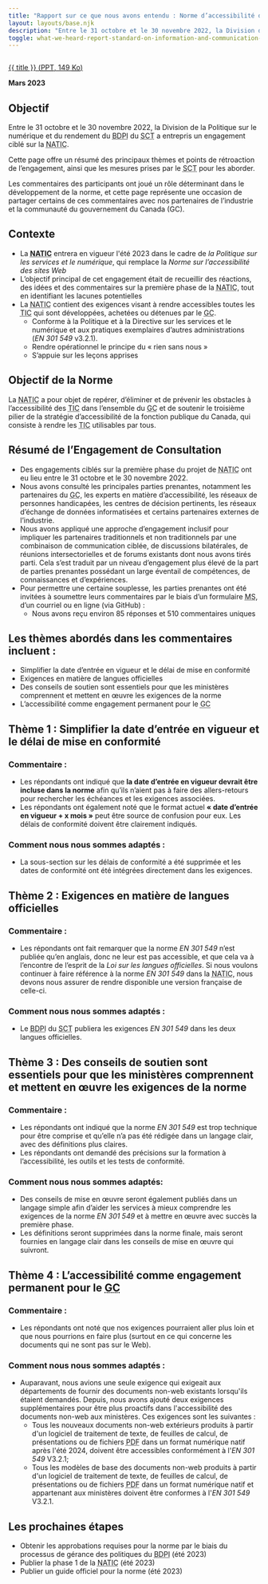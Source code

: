 ```yaml
---
title: "Rapport sur ce que nous avons entendu : Norme d’accessibilité des technologies de l’information et des communications (<abbr>NATIC</abbr>)"
layout: layouts/base.njk
description: "Entre le 31 octobre et le 30 novembre 2022, la Division de la politique numérique et de la performance du Secrétariat du Conseil du Trésor du Canada - Bureau du dirigeant principal de l'information (<abbr>SCT-BDPI</abbr>) a entrepris un engagement ciblé sur la <em>Norme d'accessibilité des technologies de l'information et de la communication (<abbr>TIC</abbr>)</em>. Cette page détaille les principaux thèmes qui ont émergé et les prochaines étapes à suivre en ce qui concerne la norme."
toggle: what-we-heard-report-standard-on-information-and-communication-technology-accessibility-sicta
---
```


<div class="row">

  <div class="col-md-4 col-md-push-8 mrgn-tp-lg">
    <a class="gc-dwnld-lnk" href="/docs/sitka-wwhr-fr.pptx">
      <div class="well gc-dwnld">
        <div class="row">
          <div class="col-xs-4">
            <p><img class="img-responsive thumbnail gc-dwnld-img" src="/img/doc.png" alt=""></p>
          </div>
          <div class="col-xs-8">
            <p class="gc-dwnld-txt">
              <span>{{ title }}</span>
              <span class="gc-dwnld-info">(<abbr lang="en" title="PowerPoint Presentations">PPT</abbr>, 149 <abbr title="KiloByte">Ko</abbr>)</span>
            </p>
          </div>
        </div>
      </div>
    </a>
  </div>

<div class="col-md-8 col-md-pull-4">

**Mars 2023**

## Objectif

Entre le 31 octobre et le 30 novembre 2022, la Division de la Politique sur le numérique et du rendement du <abbr title="Bureau du dirigeant principal de l'information">BDPI</abbr> du <abbr title="Secrétariat du Conseil du Trésor du Canada">SCT</abbr> a entrepris un engagement ciblé sur la <abbr title="Norme d’accessibilité des technologies de l’information et des communications">NATIC</abbr>.

Cette page offre un résumé des principaux thèmes et points de rétroaction de l’engagement, ainsi que les mesures prises par le <abbr title="Secrétariat du Conseil du Trésor du Canada">SCT</abbr> pour les aborder.

Les commentaires des participants ont joué un rôle déterminant dans le développement de la norme, et cette page représente une occasion de partager certains de ces commentaires avec nos partenaires de l’industrie et la communauté du gouvernement du Canada (<abbr>GC</abbr>).

</div>

</div>

## Contexte

- La **<abbr title="Norme d’accessibilité des technologies de l’information et des communications">NATIC</abbr>** entrera en vigueur l'été 2023 dans le cadre de *la Politique sur les services et le numérique*, qui remplace la *Norme sur l’accessibilité des sites Web*
- L’objectif principal de cet engagement était de recueillir des réactions, des idées et des commentaires sur la première phase de la <abbr title="Norme d’accessibilité des technologies de l’information et des communications">NATIC</abbr>, tout en identifiant les lacunes potentielles
- La <abbr title="Norme d’accessibilité des technologies de l’information et des communications">NATIC</abbr> contient des exigences visant à rendre accessibles toutes les <abbr title="technologies de l’information et des communications">TIC</abbr> qui sont développées, achetées ou détenues par le <abbr title="gouvernement du Canada">GC</abbr>.  
  - Conforme à la Politique et à la Directive sur les services et le numérique et aux pratiques exemplaires d’autres administrations (*EN 301 549* v3.2.1).
  - Rendre opérationnel le principe du « rien sans nous »
  - S’appuie sur les leçons apprises

## Objectif de la Norme

La <abbr title="Norme d’accessibilité des technologies de l’information et des communications">NATIC</abbr> a pour objet de repérer, d’éliminer et de prévenir les obstacles à l’accessibilité des <abbr title="technologies de l’information et des communications">TIC</abbr> dans l’ensemble du <abbr title="gouvernement du Canada">GC</abbr> et de soutenir le troisième pilier de la stratégie d’accessibilité de la fonction publique du Canada, qui consiste à rendre les <abbr title="technologies de l’information et des communications">TIC</abbr> utilisables par tous.

## Résumé de l’Engagement de Consultation

- Des engagements ciblés sur la première phase du projet de <abbr title="Norme d’accessibilité des technologies de l’information et des communications">NATIC</abbr> ont eu lieu entre le 31 octobre et le 30 novembre 2022.
- Nous avons consulté les principales parties prenantes, notamment les partenaires du <abbr title="gouvernement du Canada">GC</abbr>, les experts en matière d’accessibilité, les réseaux de personnes handicapées, les centres de décision pertinents, les réseaux d’échange de données informatisées et certains partenaires externes de l’industrie.
- Nous avons appliqué une approche d’engagement inclusif pour impliquer les partenaires traditionnels et non traditionnels par une combinaison de communication ciblée, de discussions bilatérales, de réunions intersectorielles et de forums existants dont nous avons tirés parti. Cela s’est traduit par un niveau d’engagement plus élevé de la part de parties prenantes possédant un large éventail de compétences, de connaissances et d’expériences.
- Pour permettre une certaine souplesse, les parties prenantes ont été invitées à soumettre leurs commentaires par le biais d’un formulaire <abbr title="Microsoft">MS</abbr>, d’un courriel ou en ligne (via GitHub) :
  - Nous avons reçu environ 85 réponses et 510 commentaires uniques

## Les thèmes abordés dans les commentaires incluent :

- Simplifier la date d’entrée en vigueur et le délai de mise en conformité
- Exigences en matière de langues officielles
- Des conseils de soutien sont essentiels pour que les ministères comprennent et mettent en œuvre les exigences de la norme
- L’accessibilité comme engagement permanent pour le <abbr title="gouvernement du Canada">GC</abbr>

## Thème 1 : Simplifier la date d’entrée en vigueur et le délai de mise en conformité

### Commentaire :

- Les répondants ont indiqué que **la date d’entrée en vigueur devrait être incluse dans la norme** afin qu’ils n’aient pas à faire des allers-retours pour rechercher les échéances et les exigences associées.
- Les répondants ont également noté que le format actuel **« date d’entrée en vigueur + x mois »** peut être source de confusion pour eux. Les délais de conformité doivent être clairement indiqués.

### Comment nous nous sommes adaptés :

- La sous-section sur les délais de conformité a été supprimée et les dates de conformité ont été intégrées directement dans les exigences.

## Thème 2 : Exigences en matière de langues officielles

### Commentaire :

- Les répondants ont fait remarquer que la norme *EN 301 549* n’est publiée qu’en anglais, donc ne leur est pas accessible, et que cela va à l’encontre de l’esprit de la *Loi sur les langues officielles*. Si nous voulons continuer à faire référence à la norme *EN 301 549* dans la <abbr title="Norme d’accessibilité des technologies de l’information et des communications">NATIC</abbr>, nous devons nous assurer de rendre disponible une version française de celle-ci.

### Comment nous nous sommes adaptés :

- Le <abbr title="Bureau du dirigeant principal de l'information">BDPI</abbr> du <abbr title="Secrétariat du Conseil du Trésor du Canada">SCT</abbr> publiera les exigences *EN 301 549* dans les deux langues officielles.

## Thème 3 : Des conseils de soutien sont essentiels pour que les ministères comprennent et mettent en œuvre les exigences de la norme

### Commentaire :

- Les répondants ont indiqué que la norme *EN 301 549* est trop technique pour être comprise et qu’elle n’a pas été rédigée dans un langage clair, avec des définitions plus claires.
- Les répondants ont demandé des précisions sur la formation à l’accessibilité, les outils et les tests de conformité.
 
### Comment nous nous sommes adaptés:

- Des conseils de mise en œuvre seront également publiés dans un langage simple afin d’aider les services à mieux comprendre les exigences de la norme *EN 301 549* et à mettre en œuvre avec succès la première phase.
- Les définitions seront supprimées dans la norme finale, mais seront fournies en langage clair dans les conseils de mise en œuvre qui suivront.

## Thème 4 : L’accessibilité comme engagement permanent pour le <abbr title="gouvernement du Canada">GC</abbr>

### Commentaire :

- Les répondants ont noté que nos exigences pourraient aller plus loin et que nous pourrions en faire plus (surtout en ce qui concerne les documents qui ne sont pas sur le Web).

### Comment nous nous sommes adaptés :

- Auparavant, nous avions une seule exigence qui exigeait aux départements de fournir des documents non-web existants lorsqu'ils étaient demandés. Depuis, nous avons ajouté deux exigences supplémentaires pour être plus proactifs dans l'accessibilité des documents non-web aux ministères. Ces exigences sont les suivantes :
  - Tous les nouveaux documents non-web extérieurs produits à partir d'un logiciel de traitement de texte, de feuilles de calcul, de présentations ou de fichiers <abbr lang="en" title="Portable Document Format">PDF</abbr> dans un format numérique natif après l'été 2024, doivent être accessibles conformément à l'*EN 301 549* V3.2.1;
  - Tous les modèles de base des documents non-web produits à partir d'un logiciel de traitement de texte, de feuilles de calcul, de présentations ou de fichiers <abbr lang="en" title="Portable Document Format">PDF</abbr> dans un format numérique natif et appartenant aux ministères doivent être conformes à l'*EN 301 549* V3.2.1.

## Les prochaines étapes

- Obtenir les approbations requises pour la norme par le biais du processus de gérance des politiques du <abbr title="Bureau du dirigeant principal de l'information">BDPI</abbr> (été 2023)
- Publier la phase 1 de la <abbr title="Norme d’accessibilité des technologies de l’information et des communications">NATIC</abbr> (été 2023)
- Publier un guide officiel pour la norme (été 2023)
